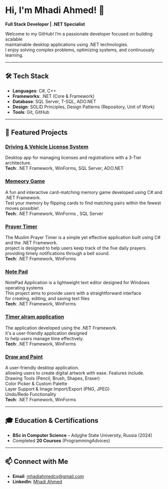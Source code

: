 # Hi, I'm Mhadi Ahmed! 👋  
**Full Stack Developer | .NET Specialist**

Welcome to my GitHub! I’m a passionate developer focused on building scalable  
maintainable desktop applications using .NET technologies.  
I enjoy solving complex problems, optimizing systems, and continuously learning.

---

## 🛠️ Tech Stack  
- **Languages**: C#, C++
- **Frameworks**: .NET (Core & Framework)  
- **Database**: SQL Server, T-SQL, ADO.NET
- **Design**: SOLID Principles, Design Patterns (Repository, Unit of Work)  
- **Tools**: Git, GitHub

---

## 🌟 Featured Projects  

### [Driving & Vehicle License System](https://github.com/Mhadi-1/Driving-Vehicle-License-System)  
Desktop app for managing licenses and registrations with a 3-Tier architecture.  
**Tech**: .NET Framework, WinForms, SQL Server, ADO.NET    

### [Memeory Game](https://github.com/Mhadi-1/Memeory-Game)  
A fun and interactive card-matching memory game developed using C# and .NET Framework.  
Test your memory by flipping cards to find matching pairs within the fewest moves possible!.  
**Tech**: .NET Framework, WinForms , SQL Server   
 
### [Prayer Timer](https://github.com/Mhadi-1/Prayer-Timer)  
The Muslim Prayer Timer is a simple yet effective application built using C# and the .NET Framework.  
project is designed to help users keep track of the five daily prayers.  
providing timely notifications through a bell sound.  
**Tech**: .NET Framework, WinForms 

### [Note Pad](https://github.com/Mhadi-1/Note-Pad)  
NotePad Application is a lightweight text editor designed for Windows operating systems  
This project aims to provide users with a straightforward interface  
for creating, editing, and saving text files  
**Tech**: .NET Framework, WinForms 

### [Timer alram application](https://github.com/Mhadi-1/Timer-Alarm)  
The application developed using the .NET Framework.   
it's a user-friendly application designed   
to help users manage time effectively.   
**Tech**: .NET Framework, WinForms 

### [Draw and Paint ](https://github.com/Mhadi-1/Draw-Paint)  
A user-friendly desktop application.   
allowing users to create digital artwork with ease. Features include.    
Drawing Tools (Pencil, Brush, Shapes, Eraser)   
Color Picker & Custom Palette   
Layer Support & Image Import/Export (PNG, JPEG)   
Undo/Redo Functionality   
**Tech**: .NET Framework, WinForms    

---

## 🎓 Education & Certifications  
- **BSc in Computer Science** – Adyghe State University, Russia (2024)  
- Completed **20 Courses** (ProgrammingAdvices)  

---

## 📫 Connect with Me  
- **Email**: [mhadiahmedcv@gmail.com](mailto:mhadiahmedcv@gmail.com)  
- **LinkedIn**: [Mhadi Ahmed](https://www.linkedin.com/in/mhadi-ahmed-7064382a5) 
